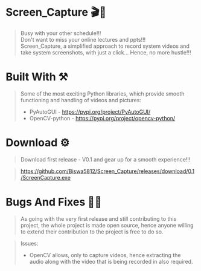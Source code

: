# Screen_Capture 🎬📸

> Busy with your other schedule!!!  
> Don't want to miss your online lectures and ppts!!!  
> Screen_Capture, a simplified approach to record system videos and take system screenshots, with just a click... Hence, no more hustle!!!  
# Built With ⚒

> Some of the most exciting Python libraries, which provide smooth functioning and handling of videos and pictures:  
> - PyAutoGUI - https://pypi.org/project/PyAutoGUI/  
> - OpenCV-python - https://pypi.org/project/opencv-python/  

# Download ⚙

> Download first release - V0.1 and gear up for a smooth experience!!!

> https://github.com/Biswa5812/Screen_Capture/releases/download/0.1/ScreenCapture.exe  

# Bugs And Fixes 🐞🔧

> As going with the very first release and still contributing to this project, the whole project is made open source, hence anyone willing to extend their contribution to the project is free to do so.  

> Issues:  
> - OpenCV allows, only to capture videos, hence extracting the audio along with the video that is being recorded in also required.  



 
